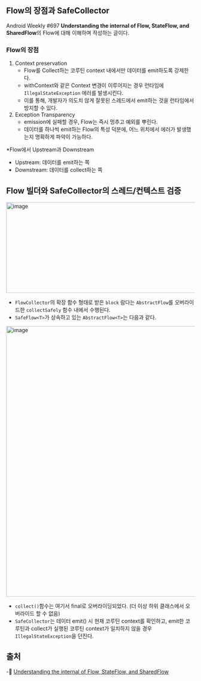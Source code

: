 ## Flow의 장점과 SafeCollector

Android Weekly #697 **Understanding the internal of Flow, StateFlow, and SharedFlow**의 Flow에 대해 이해하며 작성하는 글이다.

### Flow의 장점
1. Context preservation
   - Flow를 Collect하는 코루틴 context 내에서만 데이터를 emit하도록 강제한다.
   - withContext와 같은 Context 변경이 이루어지는 경우 런타임에 `IllegalStateException` 에러를 발생시킨다.
   - 이를 통해, 개발자가 의도치 않게 잘못된 스레드에서 emit하는 것을 런타임에서 방지할 수 있다.
2. Exception Transparency
   - emission에 실패할 경우, Flow는 즉시 멍추고 예외를 뿌린다.
   - 데이터를 하나씩 emit하는 Flow의 특성 덕분에, 어느 위치에서 에러가 발생했는지 명확하게 파악이 가능하다.

*Flow에서 Upstream과 Downstream
  - Upstream: 데이터를 emit하는 쪽
  - Downstream: 데이터를 collect하는 쪽

## Flow 빌더와 SafeCollector의 스레드/컨텍스트 검증
<img width="1103" height="242" alt="image" src="https://github.com/user-attachments/assets/e68b0716-e966-44db-add3-58364d36cc80" />  

- `FlowCollector`의 확장 함수 형태로 받은 `block` 람다는 `AbstractFlow`를 오버라이드한 `collectSafely` 함수 내에서 수행된다.  
- `SafeFlow<T>`가 상속하고 있는 `AbstractFlow<T>`는 다음과 같다.
<img width="856" height="721" alt="image" src="https://github.com/user-attachments/assets/ab75c0e4-79d3-47d4-befd-3d6988ef54ea" />

- `collect()`함수는 여기서 final로 오버라이딩되었다. (더 이상 하위 클래스에서 오버라이드 할 수 없음)
- `SafeCollector`는 데이터 emit() 시 현재 코루틴 context를 확인하고, emit한 코루틴과 collect가 실행된 코루틴 context가 일치하지 않을 경우 `IllegalStateException`을 던진다.

## 출처
-🧩 [Understanding the internal of Flow, StateFlow, and SharedFlow](https://www.revenuecat.com/blog/engineering/flow-internals/#the-flow-interface-and-abstractflow-implementation)
